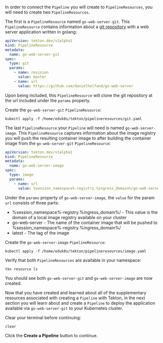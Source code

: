 In order to connect the `Pipeline` you will create to `PipelineResources`, you will need to 
create two `PipelineResources`.

The first is a `PipelineResource` named `go-web-server-git`. This `PipelineResource` 
contains information about a [git repository](https://github.com/danielhelfand/go-web-server) 
with a web server application written in golang:

```yaml
apiVersion: tekton.dev/v1alpha1
kind: PipelineResource
metadata:
  name: go-web-server-git
spec:
  type: git
  params:
    - name: revision
      value: master
    - name: url
      value: https://github.com/danielhelfand/go-web-server
```

Upon being included, this `PipelineResource` will clone the git repository at the url included 
under the `params` property. 

Create the `go-web-server-git` `PipelineResource`:

```execute-1
kubectl apply -f /home/eduk8s/tekton/pipelineresources/git.yaml
```

The last `PipelineResource` your `Pipeline` will need is named `go-web-server-image`. This `PipelineResource` 
captures information about the image registry you will push the resulting container image to after building 
the container image from the `go-web-server-git` `PipelineResource`:

```yaml
apiVersion: tekton.dev/v1alpha1
kind: PipelineResource
metadata:
  name: go-web-server-image
spec:
  type: image
  params:
    - name: url
      value: %session_namespace%-registry.%ingress_domain%/go-web-server:latest
```

Under the `params` property of `go-web-server-image`, the `value` for the param `url` consists of three parts:
* %session_namespace%-registry.%ingress_domain%/ - This value is the domain of a local image registry available on your cluster
* go-web-server - The name of the container image that will be pushed to %session_namespace%-registry.%ingress_domain%/
* latest - The tag of the image 

Create the `go-web-server-image` `PipelineResource`:

```execute-1
kubectl apply -f /home/eduk8s/tekton/pipelineresources/image.yaml
```

Verify that both `PipelineResources` are available in your namespace:

```execute-1
tkn resource ls
```

You should see both `go-web-server-git` and `go-web-server-image` are now created.

Now that you have created and learned about all of the supplementary resources associated 
with creating a `Pipeline` with Tekton, in the next section you will learn about and create 
a `Pipeline` to deploy the application available via `go-web-server-git` to your Kubernetes 
cluster.

Clear your terminal before continuing:

```execute-1
clear
```

Click the **Create a Pipeline** button to continue.